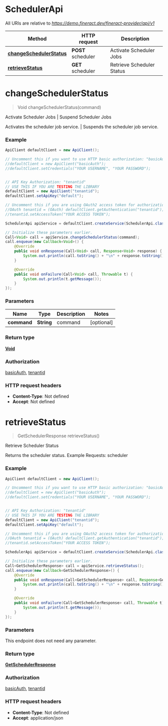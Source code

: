 # SchedulerApi

All URIs are relative to *https://demo.fineract.dev/fineract-provider/api/v1*

Method | HTTP request | Description
------------- | ------------- | -------------
[**changeSchedulerStatus**](SchedulerApi.md#changeSchedulerStatus) | **POST** scheduler | Activate Scheduler Jobs | Suspend Scheduler Jobs
[**retrieveStatus**](SchedulerApi.md#retrieveStatus) | **GET** scheduler | Retrieve Scheduler Status

<a name="changeSchedulerStatus"></a>
# **changeSchedulerStatus**
> Void changeSchedulerStatus(command)

Activate Scheduler Jobs | Suspend Scheduler Jobs

Activates the scheduler job service. | Suspends the scheduler job service.

### Example
```java
ApiClient defaultClient = new ApiClient();

// Uncomment this if you want to use HTTP basic authorization: "basicAuth"
//defaultClient = new ApiClient("basicAuth");
//defaultClient.setCredentials("YOUR USERNAME", "YOUR PASSWORD");


// API Key Authorization: "tenantid"
// USE THIS IF YOU ARE TESTING THE LIBRARY
defaultClient = new ApiClient("tenantid");
defaultClient.setApiKey("default");

// Uncomment this if you are using OAuth2 access token for authorization: "tenantid"
//OAuth tenantid = (OAuth) defaultClient.getAuthentication("tenantid");
//tenantid.setAccessToken("YOUR ACCESS TOKEN");

SchedulerApi apiService = defaultClient.createService(SchedulerApi.class);

// Initialize these parameters earlier.
Call<Void> call = apiService.changeSchedulerStatus(command);
call.enqueue(new Callback<Void>() {
    @Override
    public void onResponse(Call<Void> call, Response<Void> response) {
        System.out.println(call.toString() + "\n" + response.toString());
    }

    @Override
    public void onFailure(Call<Void> call, Throwable t) {
        System.out.println(t.getMessage());
    }
});

```

### Parameters

Name | Type | Description  | Notes
------------- | ------------- | ------------- | -------------
 **command** | **String**| command | [optional]

### Return type

[**Void**](.md)

### Authorization

[basicAuth](../README.md#basicAuth), [tenantid](../README.md#tenantid)

### HTTP request headers

 - **Content-Type**: Not defined
 - **Accept**: Not defined

<a name="retrieveStatus"></a>
# **retrieveStatus**
> GetSchedulerResponse retrieveStatus()

Retrieve Scheduler Status

Returns the scheduler status.  Example Requests:  scheduler

### Example
```java
ApiClient defaultClient = new ApiClient();

// Uncomment this if you want to use HTTP basic authorization: "basicAuth"
//defaultClient = new ApiClient("basicAuth");
//defaultClient.setCredentials("YOUR USERNAME", "YOUR PASSWORD");


// API Key Authorization: "tenantid"
// USE THIS IF YOU ARE TESTING THE LIBRARY
defaultClient = new ApiClient("tenantid");
defaultClient.setApiKey("default");

// Uncomment this if you are using OAuth2 access token for authorization: "tenantid"
//OAuth tenantid = (OAuth) defaultClient.getAuthentication("tenantid");
//tenantid.setAccessToken("YOUR ACCESS TOKEN");

SchedulerApi apiService = defaultClient.createService(SchedulerApi.class);

// Initialize these parameters earlier.
Call<GetSchedulerResponse> call = apiService.retrieveStatus();
call.enqueue(new Callback<GetSchedulerResponse>() {
    @Override
    public void onResponse(Call<GetSchedulerResponse> call, Response<GetSchedulerResponse> response) {
        System.out.println(call.toString() + "\n" + response.toString());
    }

    @Override
    public void onFailure(Call<GetSchedulerResponse> call, Throwable t) {
        System.out.println(t.getMessage());
    }
});

```

### Parameters
This endpoint does not need any parameter.

### Return type

[**GetSchedulerResponse**](GetSchedulerResponse.md)

### Authorization

[basicAuth](../README.md#basicAuth), [tenantid](../README.md#tenantid)

### HTTP request headers

 - **Content-Type**: Not defined
 - **Accept**: application/json

